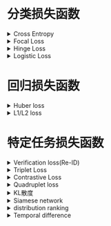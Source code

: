 # 分类损失函数
<details>
  <summary>Cross Entropy</summary>
  <h2>1. 损失函数介绍</h2>
    <br />交叉熵（Cross Entropy）是Shannon信息论中一个重要概念，主要用于度量两个概率分布间的差异性信息。
    <br />交叉熵损失函数用于度量实际输出（概率）与期望输出（概率）的距离，也就是交叉熵的值越小，两个概率分布就越接近。
    <br />交叉熵函数常用于分类(classification)。
  <h2>2. 表达式</h2>
    <br />Cross Entropy Loss 定义如下:
    <br /><img src = "figures/CELoss.png" width = "50%">
  <h2>3. 代码实现</h2>
    <br />Cross Entropy Loss的Python代码
    <pre>
    
    def cross_entropy(a, y):
        return np.sum(np.nan_to_num(-y*np.log(a)-(1-y)*np.log(1-a)))

    # tensorflow version
    loss = tf.reduce_mean(-tf.reduce_sum(y_*tf.log(y), reduction_indices=[1]))

    # numpy version
    loss = np.mean(-np.sum(y_*np.log(y), axis=1))</pre>
</details>

<details>
  <summary>Focal Loss</summary>
  <h2>1. 损失函数介绍</h2>
    <br /> Focal Loss是用于分类问题的带参损失函数, 当前object detection算法：
    <br /> 1. two-stage detector: Faster-RCNN为代表，需要region proposal的算法，由于RPN需要对object进行两次过滤(2-stage)，准确率较高但速度慢
    <br /> 2. one-stage detector: YOLO为代表，速度快准确率不高
    <br /> Focal loss 的目的是让one-stage在维持速度的前提下达到two-stage准确率。作者认为one-stage准确率不佳的核心原因：样本类别不均衡。Focal Loss采用调制因子来减少易分类样本的权重，从而使得模型在训练时更专注于难分类的样本。
  <h2>2. 表达式</h2>
    <br />focal Loss 定义如下:
    <br /><img src = "figures/focal_loss.png" width = "50%">
  <h2>3. 代码实现</h2>
    <br />Focal损失函数的Python代码
    <pre>
       class FocalLoss(nn.Module):
          def __init__(self, gamma=0,alpha=1):
              super(FocalLoss, self).__init__()
              self.gamma = gamma
              self.ce = nn.CrossEntropyLoss()
              self.alpha=alpha
          def forward(self, input, target):
              logp = self.ce(input, target)
              p = torch.exp(-logp)
              loss = (1 - p) ** self.gamma * logp
              loss = self.alpha*loss
              return loss.mean()</pre>
</details>

<details>
  <summary>Hinge Loss</summary>
  <h2>1. 损失函数介绍</h2>
    <br /> 用于2分类问题的不带参损失函数，标签值y的取值+1/-1, 预测值y'∈R, 该二分类问题的目标函数的要求：当y大于等于+1或者小于等于-1时，都是分类器确定的分类结果，此时的损失函数loss为0；而当预测值y'∈(−1,1)时，分类器对分类结果不确定，loss不为0。显然，当y'=0时，loss达到最大值重，从而使得模型在训练时更专注于难分类的样本。
  <h2>2. 表达式</h2>
    <br />Hinge Loss 定义如下:
    <br /><img src = "figures/hinge_loss.png" width = "50%">
  <h2>3. 代码实现</h2>
    <br />Hinge损失函数的Python代码
    <pre>
       loss = max(0, 1-target*prediction)</pre>
</details>

<details>
  <summary>Logistic Loss</summary>
  <h2>1. 损失函数介绍</h2>
    <br /> 用于二分类问题的损失函数
  <h2>2. 表达式</h2>
    <br />Logistic Loss 定义如下:
    <br /><img src = "figures/Logistic_loss.png" width = "50%">
  <h2>3. 代码实现</h2>
    <br />Logistic损失函数的Python代码
    <pre>
       loss = 1 / (1 + torch.exp(-x))</pre>
</details>

# 回归损失函数
<details>
  <summary>Huber loss</summary>
  <h2>1. 损失函数介绍</h2>
    <br /> Huber Loss 是一个用于回归问题的带参损失函数, 优点是能增强平方误差损失函数(MSE, mean square error)对离群点的鲁棒性。
    <br /> 当预测偏差小于 δ 时，它采用平方误差,当预测偏差大于 δ 时，采用的线性误差。
    <br /> 相比于最小二乘的线性回归，HuberLoss降低了对离群点的惩罚程度，所以 HuberLoss 是一种常用的鲁棒的回归损失函数。
  <h2>2. 表达式</h2>
    <br />Huber Loss 定义如下:
    <br /><img src = "figures/Huber Loss.png" width = "50%">
  <h2>3. 代码实现</h2>
    <br />Huber损失函数的Python代码
    <pre># huber 损失
def huber(true, pred, delta):
    loss = np.where(np.abs(true-pred) < delta , 0.5*((true-pred)**2), delta*np.abs(true - pred) - 0.5*(delta**2))
    return np.sum(loss)</pre>
</details>

<details>
  <summary>L1/L2 loss</summary>
  <h2>1. L1-norm loss function</h2>
    <br /><img src = "figures/L1.png" width = "100%">
  <h2>2. L2-norm loss function</h2>
    <br /><img src = "figures/L2.png" width = "100%">
  <h2>3. L1和L2 损失函数区别</h2>
    <br />L2损失函数是最最常用的损失函数，在回归问题中，也就是我们耳熟能详的最小二乘法。并且在满足高斯马尔可夫条件的时候，可以证明使用L2损失函数所得的参数具有无偏性和有效性。
    <br />但是，L1损失函数也有其自己的优点，下面我们对两个损失函数进行比较。
    <br /><img src = "figures/L1L2.png" width = "100%"> 
    <br />稳健性:
    <br />L1损失函数稳健性强是它最大的优点。面对误差较大的观测，L1损失函数不容易受到它的影响。这是因为:L1损失函数增加的只是一个误差，而L2损失函数增加的是误差的平方。当误差较大时，使用L2损失函数，我们需要更大程度的调整模型以适应这个观测，所以L2损失函数没有L1损失函数那么稳定。
    <br />那么，当我们认为模型中可能存在异常值时，使用L1损失函数可能会更好；但是，当我们需要把误差较大的观测也纳入模型中时，使用L2损失函数更好一些。
    <br />解的稳定性:
    <br />首先，从求解效率上来说，L2损失函数处处可导，而L1损失函数在零点位置是不可导的，这就使得使用L2损失函数求解可以得到一个解析解，而L1损失函数则没有；
    <br />其次，当数据有一个微小的变化时，L1损失函数的变化更大，其解更加的不稳定。

  <h2>4. 代码实现</h2>
    <br />L1/L2 loss的Python代码
    <pre>
    import numpy as np
    #定义L1损失函数
    def L1_loss(y_true,y_pre): 
        return np.sum(np.abs(y_true-y_pre))
    #定义L2损失函数
    def L2_loss(y_true,y_pre):
        return np.sum(np.square(y_true-y_pre))</pre>
</details>

# 特定任务损失函数
<details>
  <summary>Verification loss(Re-ID)</summary>
  <h2>1. 损失函数介绍</h2>
    <br /> verification loss可以度量两个样本之间的关系。
  <h2>2. 表达式</h2>
    <br />定义\:每一对训练图片都有一个标签(same/not)，其中表示两张图片属于同一个行人(正样本对)，反之表示它们属于不同行人(负样本对)。一般情况下，通过fij=(fi-fj)^2得到差分特征fij，其中fi和fj是两个样本xi和xj的嵌入特征。 我们使用p(δij | fij )表示输入对(xi和xj)被识别为δij（0或1)的概率。
    <br /><img src = "figures/Verification_loss.png" width = "50%">
  <h2>3. 代码实现</h2>
    <br />Verification loss的Python代码
    <pre>
  def Verification(y,f):
    return -y*torch.log(p(y,f))-(1-y)*torch.log(1-p(y,f))
</details>
  
<details>
  <summary>Triplet Loss</summary>
  <h2>1. 损失函数介绍</h2>
    <br /> 回归问题损失函数，用于人脸识别，学习人脸的embedding, 相似的人脸对应的embedding在特征空间内相近，以此距离作人脸识别
  <h2>2. 表达式</h2>
    <br />Triplet Loss 定义如下:
    <br /> (a, p, n) a: anchor, p: positive sample, n: negetive sample
    <br /><img src = "figures/Triplet_loss.png" width = "50%">
  <h2>3. 代码实现</h2>
    <br />Triplet损失函数的Python代码
    <pre>
       triplet_loss = np.maximum(positive_dist - negative_dist + margin, 0.0)</pre>
</details>

<details>
  <summary>Contrastive Loss</summary>
  <h2>1. 损失函数介绍</h2>
    <br /> 对比学习的损失函数，使近似样本之间的距离越小越好。不近似样本之间的距离如果小于m，则通过互斥使其距离接近m。
  <h2>2. 表达式</h2>
    <br />Contrastive Loss 定义如下:
    <br /><img src = "figures/contrastive_loss.png" width = "50%">
  <h2>3. 代码实现</h2>
    <br />交叉损失函数的Python代码
    <pre>
  class ContrastiveLoss(torch.nn.Module):
    def __init__(self, margin=2.0):
        super(ContrastiveLoss, self).__init__()
        self.margin = margin
    def forward(self, output1, output2, label):
        euclidean_distance = F.pairwise_distance(output1, output2)
        loss_contrastive = torch.mean((1-label)*torch.pow(euclidean_distance, 2)\
          +(label)*torch.pow(torch.clamp(self.margin - euclidean_distance, min=0.0), 2))     
        return loss_contrastive</pre>
</details>
  
<details>
  <summary>Quadruplet loss</summary>
  <h2>1. 损失函数介绍</h2>
    <br /> 对比学习的损失函数，一部分就是正常的triplet loss，这部分loss能够让模型区分出正样本对和负样本对之间的相对距离。另一部分是正样本对和其他任意负样本对之前的相对距离。这一部分约束可以理解成最小的类间距离都要大于类内距离。
  <h2>2. 表达式</h2>
    <br />Quadruplet loss 定义如下:
    <br /><img src = "figures/Quadruplet_loss.png" width = "50%">
  <h2>3. 代码实现</h2>
    <br />Quadruplet loss函数的Python代码
    <pre>
  import tensorflow as tf
  def bh_quadruplet_loss(dists, labels):
    # Defines the "batch hard" quadruplet loss function.
    same_identity_mask = tf.equal(tf.expand_dims(labels, axis=1),tf.expand_dims(labels, axis=0))
    negative_mask = tf.logical_not(same_identity_mask)
    positive_mask = tf.logical_xor(same_identity_mask,tf.eye(tf.shape(labels)[0], dtype=tf.bool))
    different_mask = tf.logical_and(negative_mask,positive_mask )   #create the different probe of data
    furthest_positive = tf.reduce_max(dists * tf.cast(positive_mask, tf.float32), axis=1)
    closest_negative = tf.map_fn(lambda x: tf.reduce_min(tf.boolean_mask(x[0], x[1])),
                                 (dists, negative_mask), tf.float32)
    different_negative = tf.map_fn(lambda x: tf.reduce_min(tf.boolean_mask(x[0], x[1])),
                                 (dists, different_mask), tf.float32)
    diff = 2*furthest_positive - closest_negative-different_negative
    return tf.maximum(diff + TL_MARGIN, 0.0)
</details>

<details>
  <summary>KL散度</summary>
  <h2>1. 损失函数介绍</h2>
    <br /> 相对熵，又被称为KL散度或信息散度，是两个概率分布间差异的非对称性度量 。在信息论中，相对熵等价于两个概率分布的信息熵的差值，若其中一个概率分布为真实分布，另一个为理论（拟合）分布，则此时相对熵等于交叉熵与真实分布的信息熵之差，表示使用理论分布拟合真实分布时产生的信息损耗 。
  <h2>2. 表达式</h2>
    <br />KL散度定义如下（注意：p*log（p）-p*log(q)=p*log（p/q)，前者更利于推导的理解，后者实现起来更方便）:
    <br /><img src = "figures/KL.png" width = "50%">
  <h2>3. 代码实现</h2>
    <br />KL散度的Python代码
    <pre>
  def KL(P,Q):
    return sum(P * log(P / Q))
</details>
  
<details>
  <summary>Siamese network</summary>
  <h2>1. 损失函数介绍</h2>
    <br /> 孪生神经网络用来衡量两个输入的相似程度。孪生神经网络有两个输入（Input1 and Input2）,将两个输入feed进入两个神经网络（Network1 and Network2），这两个神经网络分别将输入映射到新的空间，形成输入在新的空间中的表示。通过Loss的计算，评价两个输入的相似度。
  <h2>2. 形式</h2>
    <br />标准的孪生网络是共享权值的:
    <br /><img src = "figures/Siamese_network.png" width = "50%">
    <br />伪孪生网络（pseudo-siamese network）是不共享权值的:
    <br /><img src = "figures/pseudo-siamese network.png" width = "50%">
  <h2>3. 损失函数的选择</h2>
    <br />siamese network的初衷是计算两个输入的相似度,。左右两个神经网络分别将输入转换成一个"向量"，在新的空间中，通过判断cosine距离就能得到相似度了。传统的siamese network使用Contrastive Loss。
</details>

<details>
  <summary>distribution ranking</summary>
  <h2>1. 损失函数介绍</h2>
    <br /> 这是目标检测领域内提出的loss。在单阶段目标检测任务中存在两个问题，首先，类别之间的候选数量不均衡。如果没有区域提出(region proposal)阶段，背景候选的数量很容易超过前景候选的数量。第二，背景候选的分布不平衡。它们中的大多数可以很容易地与前景对象分开，而只有少数很难区分。考虑到背景候选的不平衡，引入distributional ranking (DR)损失，将前景的约束分布排序在背景候选人的约束分布之上。通过对候选项进行重新加权，得到对应于最坏情况下损失的分布，损失可以集中在前景和背景分布之间的决策边界上。
  <h2>2. 表达式</h2>
    <br />distribution ranking定义如下:
    <br /><img src = "figures/distribution_ranking.png" width = "50%">
  <h2>3. 代码实现</h2>
    <br />distribution ranking的Python代码
    <pre>
class SigmoidDRLoss(nn.Module):
    def __init__(self, pos_lambda=1, neg_lambda=0.1/math.log(3.5), L=6., tau=4.):
        super(SigmoidDRLoss, self).__init__()
        self.margin = 0.5
        self.pos_lambda = pos_lambda
        self.neg_lambda = neg_lambda
        self.L = L
        self.tau = tau

    def forward(self, logits, targets):
        num_classes = logits.shape[1]
        dtype = targets.dtype
        device = targets.device
        class_range = torch.arange(1, num_classes + 1, dtype=dtype, device=device).unsqueeze(0)
        t = targets.unsqueeze(1)
        pos_ind = (t == class_range)
        neg_ind = (t != class_range) * (t >= 0)
        pos_prob = logits[pos_ind].sigmoid()
        neg_prob = logits[neg_ind].sigmoid()
        neg_q = F.softmax(neg_prob/self.neg_lambda, dim=0)
        neg_dist = torch.sum(neg_q * neg_prob)
        if pos_prob.numel() > 0:
            pos_q = F.softmax(-pos_prob/self.pos_lambda, dim=0)
            pos_dist = torch.sum(pos_q * pos_prob)
            loss = self.tau*torch.log(1.+torch.exp(self.L*(neg_dist - pos_dist+self.margin)))/self.L
        else:
            loss = self.tau*torch.log(1.+torch.exp(self.L*(neg_dist - 1. + self.margin)))/self.L
        return loss
</details>
  
<details>
  <summary>Temporal difference</summary>
  <h2>1. 介绍</h2>
    <br /> Temporal difference是强化学习中的一种方法。
    <br /> 时间差分是强化学习中最核心也最新奇的想法。它混合了动态规划和蒙特卡洛。和蒙特卡洛类似，时间差分方法从历史经验中去学习，利用了采样的思想；和动态规划类似，使用贝尔曼方程，使用后继状态的值函数更新当前状态的值函数。
  <h2>2. 算法流程</h2>
    <br /><img src = "figures/TD.png" width = "100%">
</details>
